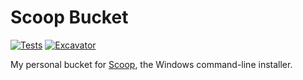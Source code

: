 # Scoop Bucket

<!-- Uncomment the following line after replacing placeholders -->
[![Tests](https://github.com/huruka/scoop-bucket-momo/actions/workflows/ci.yml/badge.svg)](https://github.com/huruka/scoop-bucket-momo/actions/workflows/ci.yml) [![Excavator](https://github.com/huruka/scoop-bucket-momo/actions/workflows/excavator.yml/badge.svg)](https://github.com/huruka/scoop-bucket-momo/actions/workflows/excavator.yml)

My personal bucket for [Scoop](https://scoop.sh), the Windows command-line installer.
